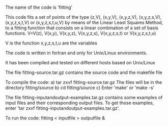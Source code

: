 The name of the code is 'fitting'

This code fits a set of points of the type (z,V), (x,y,V),
(x,y,z,V), (x,y,z,s,V), (x,y,z,s,t,V) or (x,y,z,s,t,u,V)
by means of the Linear Least Squares Method, to a fitting
function that consists on a linear combination of a set
of basis functions. V=V(z), V(x,y), V(x,y,z), V(x,y,z,s),
V(x,y,z,s,t) or V(x,y,z,s,t,u)

V is the function
x,y,z,s,t,u are the variables

The code is written in fortran and only for Unix/Linux environments.

It has been compiled and tested on different hosts based on Unix/Linux

The file fitting-source.tar.gz contains the source code and the makefile file

To compile the code:
a) tar zxvf fitting-source.tar.gz    The files will be in the directory fitting/source
b) cd fitting/source
c) Enter 'make' or 'make -s'

The file fitting-inputandoutput-examples.tar.gz contains some examples of input files and their 
corresponding output files. To get those examples, enter 'tar zxvf fitting-inputandoutput-examples.tar.gz'.

To run the code:
fitting < inputfile > outputfile &

